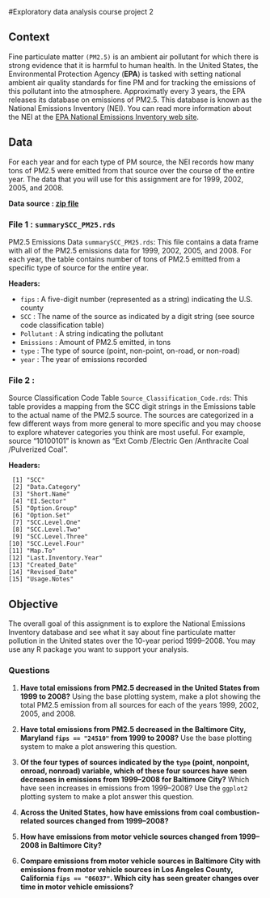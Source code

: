 
#Exploratory data analysis course project 2


## Context
Fine particulate matter `(PM2.5)` is an ambient air pollutant for which there is strong evidence that it is harmful to human health. In the United States, the Environmental Protection Agency (**EPA**) is tasked with setting national ambient air quality standards for fine PM and for tracking the emissions of this pollutant into the atmosphere. Approximatly every 3 years, the EPA releases its database on emissions of PM2.5. This database is known as the National Emissions Inventory (NEI). You can read more information about the NEI at the [EPA National Emissions Inventory web site](https://www3.epa.gov/ttn/chief/eiinformation.html).

## Data 
For each year and for each type of PM source, the NEI records how many tons of PM2.5 were emitted from that source over the course of the entire year. The data that you will use for this assignment are for 1999, 2002, 2005, and 2008.

**Data source : [zip file](https://d396qusza40orc.cloudfront.net/exdata%2Fdata%2FNEI_data.zip)**


### File 1 : `summarySCC_PM25.rds` 

PM2.5 Emissions Data `summarySCC_PM25.rds`: This file contains a data frame with all of the PM2.5 emissions data for 1999, 2002, 2005, and 2008. For each year, the table contains number of tons of PM2.5 emitted from a specific type of source for the entire year.


**Headers:**
- `fips` : A five-digit number (represented as a string) indicating the U.S. county
- `SCC` : The name of the source as indicated by a digit string (see source code classification table)
- `Pollutant` : A string indicating the pollutant
- `Emissions` : Amount of PM2.5 emitted, in tons
- `type` : The type of source (point, non-point, on-road, or non-road)
- `year` : The year of emissions recorded

### File 2 : 

Source Classification Code Table `Source_Classification_Code.rds`: This table provides a mapping from the SCC digit strings in the Emissions table to the actual name of the PM2.5 source. The sources are categorized in a few different ways from more general to more specific and you may choose to explore whatever categories you think are most useful. For example, source “10100101” is known as “Ext Comb /Electric Gen /Anthracite Coal /Pulverized Coal”.

**Headers:**

```
 [1] "SCC"                
 [2] "Data.Category"      
 [3] "Short.Name"         
 [4] "EI.Sector"          
 [5] "Option.Group"       
 [6] "Option.Set"         
 [7] "SCC.Level.One"      
 [8] "SCC.Level.Two"      
 [9] "SCC.Level.Three"    
[10] "SCC.Level.Four"     
[11] "Map.To"             
[12] "Last.Inventory.Year"
[13] "Created_Date"       
[14] "Revised_Date"       
[15] "Usage.Notes" 

```
## Objective 

The overall goal of this assignment is to explore the National Emissions Inventory database and see what it say about fine particulate matter pollution in the United states over the 10-year period 1999–2008. You may use any R package you want to support your analysis.

### Questions


1. **Have total emissions from PM2.5 decreased in the United States from 1999 to 2008?** Using the base plotting system, make a plot showing the total PM2.5 emission from all sources for each of the years 1999, 2002, 2005, and 2008.

2. **Have total emissions from PM2.5 decreased in the Baltimore City, Maryland `fips == "24510"` from 1999 to 2008?** Use the base plotting system to make a plot answering this question.

3. **Of the four types of sources indicated by the `type` (point, nonpoint, onroad, nonroad) variable, which of these four sources have seen decreases in emissions from 1999–2008 for Baltimore City?** Which have seen increases in emissions from 1999–2008? Use the `ggplot2` plotting system to make a plot answer this question.

4. **Across the United States, how have emissions from coal combustion-related sources changed from 1999–2008?** 

5. **How have emissions from motor vehicle sources changed from 1999–2008 in Baltimore City?**

6. **Compare emissions from motor vehicle sources in Baltimore City with emissions from motor vehicle sources in Los Angeles County, California `fips == "06037"`. Which city has seen greater changes over time in motor vehicle emissions?**

